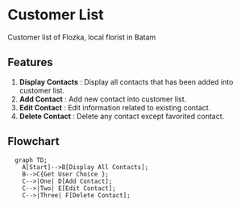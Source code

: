 # Customer List

Customer list of Flozka, local florist in Batam

## Features

1. **Display Contacts** : Display all contacts that has been added into customer list.
2. **Add Contact** : Add new contact into customer list.
3. **Edit Contact** : Edit information related to existing contact.
4. **Delete Contact** : Delete any contact except favorited contact.

## Flowchart

```mermaid
  graph TD;
    A[Start]-->B[Display All Contacts];
    B-->C{Get User Choice };
    C-->|One| D[Add Contact];
    C-->|Two| E[Edit Contact];
    C-->|Three| F[Delete Contact];
```
